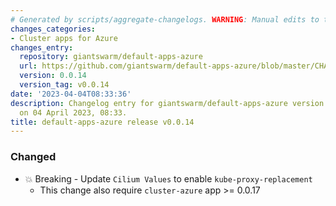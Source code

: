 ```yaml
---
# Generated by scripts/aggregate-changelogs. WARNING: Manual edits to this files will be overwritten.
changes_categories:
- Cluster apps for Azure
changes_entry:
  repository: giantswarm/default-apps-azure
  url: https://github.com/giantswarm/default-apps-azure/blob/master/CHANGELOG.md#0014---2023-04-04
  version: 0.0.14
  version_tag: v0.0.14
date: '2023-04-04T08:33:36'
description: Changelog entry for giantswarm/default-apps-azure version 0.0.14, published
  on 04 April 2023, 08:33.
title: default-apps-azure release v0.0.14
---
```


### Changed
- :boom: Breaking - Update `Cilium Values` to enable `kube-proxy-replacement`
  - This change also require `cluster-azure` app >= 0.0.17

